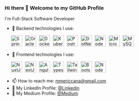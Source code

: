

### Hi there 👋 Welcome to my GitHub Profile

I'm Full-Stack Software Developer

- 🔭 Backend technologies I use:
<p>
<img src="https://static.cdnlogo.com/logos/s/91/spring.svg" width="36" height="36" alt="Spring Framework" style="margin-left:20px" />
<img src="https://static.cdnlogo.com/logos/o/94/oracle.svg" width="36" height="36" alt="OracleDB" style="margin-left:5px" />
<img src="https://static.cdnlogo.com/logos/d/41/docker.svg" width="36" height="36" alt="Docker" style="margin-left:5px" />
<img src="https://static.cdnlogo.com/logos/k/14/kubernetes.svg" width="36" height="36" alt="Kubernetes" style="margin-left:5px" />
<img src="https://static.cdnlogo.com/logos/p/93/postgresql.svg" width="36" height="36" alt="PostreSQL" style="margin-left:5px" />
<img src="https://static.cdnlogo.com/logos/d/6/dot-net-core.svg" width="36" height="36" alt="DotNetCore" style="margin-left:5px" />
<img src="https://static.cdnlogo.com/logos/n/49/node-js.svg" width="36" height="36" alt="NodeJS" style="margin-left:5px" />
<img src="https://img.icons8.com/ios/50/centralized-network.png" width="36" height="36" alt="MicroService" style="margin-left:5px" />
<img src="https://static.cdnlogo.com/logos/m/10/mysql.svg" width="36" height="36" alt="MySQL" style="margin-left:5px" />
</p>

- 🔭 Frontend technologies I use: 
<p>
<img src="https://static.cdnlogo.com/logos/n/43/nuxt-square.svg" width="36" height="36" alt="NuxtJS" style="margin-left:20px" />
<img src="https://static.cdnlogo.com/logos/n/80/next-js.svg" width="36" height="36" alt="NextJS" style="margin-left:5px" />
<img src="https://static.cdnlogo.com/logos/a/24/angular-icon.svg" width="36" height="36" alt="Angular" style="margin-left:5px" />
<img src="https://static.cdnlogo.com/logos/t/96/typescript.svg" width="36" height="36" alt="Typescript" style="margin-left:5px" />
<img src="https://static.cdnlogo.com/logos/t/34/tailwind-css.svg" width="36" height="36" alt="Tailwind" style="margin-left:5px" />
<img src="https://static.cdnlogo.com/logos/b/50/bootstrap.svg" width="36" height="36" alt="Bootstrap" style="margin-left:5px" />
<img src="https://avatars.githubusercontent.com/u/139895814?s=200&v=4" width="36" height="36" alt="NodeJS" style="margin-left:5px" />
</p>

- 📫 How to reach me: mmericcana@gmail.com
- 👔 My LinkedIn Profile: [@Linkedin](https://www.linkedin.com/in/mericcana/)
- 📖 My Medium Profile: [@Medium](https://medium.com/@mericcana)
